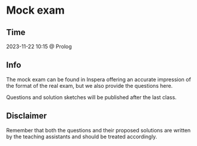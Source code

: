 # Mock exam

## Time

2023-11-22 10:15 @ Prolog

## Info

The mock exam can be found in Inspera offering an accurate impression of the format of the real exam, but we also provide the questions here.

Questions and solution sketches will be published after the last class.

## Disclaimer

Remember that both the questions and their proposed solutions are written by the teaching assistants and should be treated accordingly.
